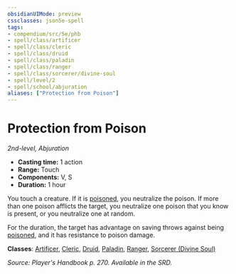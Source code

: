 ```yaml
---
obsidianUIMode: preview
cssclasses: json5e-spell
tags:
- compendium/src/5e/phb
- spell/class/artificer
- spell/class/cleric
- spell/class/druid
- spell/class/paladin
- spell/class/ranger
- spell/class/sorcerer/divine-soul
- spell/level/2
- spell/school/abjuration
aliases: ["Protection from Poison"]
---
```

# Protection from Poison
*2nd-level, Abjuration*  

- **Casting time:** 1 action
- **Range:** Touch
- **Components:** V, S
- **Duration:** 1 hour

You touch a creature. If it is [poisoned](5E2014官方资源/规则/conditions.md#poisoned), you neutralize the poison. If more than one poison afflicts the target, you neutralize one poison that you know is present, or you neutralize one at random.

For the duration, the target has advantage on saving throws against being [poisoned](5E2014官方资源/规则/conditions.md#poisoned), and it has resistance to poison damage.

**Classes**: [Artificer](5E2014官方资源/classes/artificer-tce.md), [Cleric](5E2014官方资源/classes/cleric.md), [Druid](5E2014官方资源/classes/druid.md), [Paladin](5E2014官方资源/classes/paladin.md), [Ranger](5E2014官方资源/classes/ranger.md), [Sorcerer (Divine Soul)](5E2014官方资源/classes/sorcerer-divine-soul-xge.md)

*Source: Player's Handbook p. 270. Available in the SRD.*